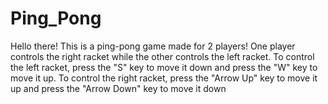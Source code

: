 # Ping_Pong
Hello there! This is a ping-pong game made for 2 players! One player controls the right racket while the other controls the left racket. To control the left racket, press the "S" key to move it down and press the "W" key to move it up. To control the right racket, press the "Arrow Up" key to move it up and press the "Arrow Down" key to move it down
